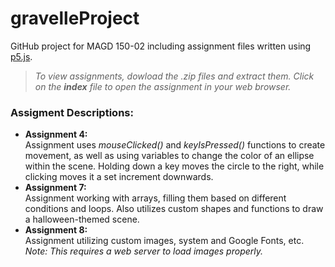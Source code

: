 # gravelleProject
GitHub project for MAGD 150-02 including assignment files written using [p5.js](https://p5js.org/).

>_To view assignments, dowload the .zip files and extract them. Click on the **index** file to open the assignment in your web browser._

### Assigment Descriptions:
* **Assignment 4:**  
Assignment uses _mouseClicked()_ and _keyIsPressed()_ functions to create movement, as well as using variables to change the color of an ellipse within the scene. Holding down a key moves the circle to the right, while clicking moves it a set increment downwards. 
* **Assignment 7:**  
Assignment working with arrays, filling them based on different conditions and loops. Also utilizes custom shapes and functions to draw a halloween-themed scene.
* **Assignment 8:**  
Assignment utilizing custom images, system and Google Fonts, etc. *Note: This requires a web server to load images properly.* 
